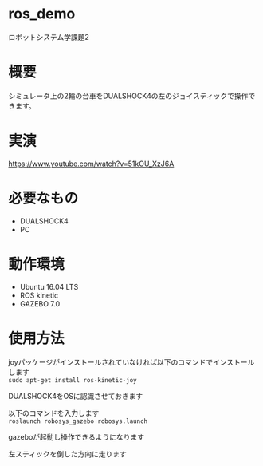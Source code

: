 # ros_demo
ロボットシステム学課題2

# 概要
シミュレータ上の2輪の台車をDUALSHOCK4の左のジョイスティックで操作できます。

# 実演
https://www.youtube.com/watch?v=51kOU_XzJ6A

# 必要なもの
* DUALSHOCK4
* PC

# 動作環境
* Ubuntu 16.04 LTS
* ROS kinetic
* GAZEBO 7.0

# 使用方法

joyパッケージがインストールされていなければ以下のコマンドでインストールします  
`sudo apt-get install ros-kinetic-joy`

DUALSHOCK4をOSに認識させておきます

以下のコマンドを入力します  
`roslaunch robosys_gazebo robosys.launch`

gazeboが起動し操作できるようになります 

左スティックを倒した方向に走ります
